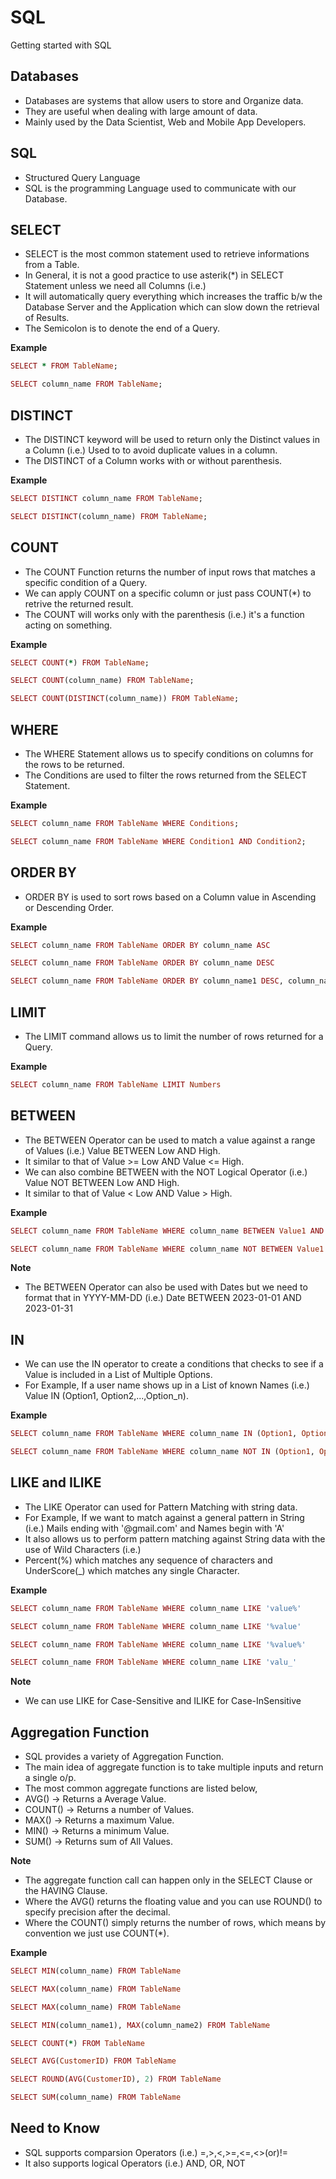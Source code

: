 # SQL
Getting started with SQL 

## Databases

- Databases are systems that allow users to store and Organize data.
- They are useful when dealing with large amount of data.
- Mainly used by the Data Scientist, Web and Mobile App Developers.

## SQL

- Structured Query Language
- SQL is the programming Language used to communicate with our Database.

## SELECT

- SELECT is the most common statement used to retrieve informations from a Table.
- In General, it is not a good practice to use asterik(*) in SELECT Statement unless we need all Columns (i.e.)
- It will automatically query everything which increases the traffic b/w the Database Server and the Application which can slow down the retrieval of Results.
- The Semicolon is to denote the end of a Query.

__Example__

```ruby
SELECT * FROM TableName;
```

```ruby
SELECT column_name FROM TableName;
```  

## DISTINCT

- The DISTINCT keyword will be used to return only the Distinct values in a Column (i.e.) Used to to avoid duplicate values in a column.
- The DISTINCT of a Column works with or without parenthesis.

__Example__

```ruby
SELECT DISTINCT column_name FROM TableName;
```

```ruby
SELECT DISTINCT(column_name) FROM TableName;
```

## COUNT

- The COUNT Function returns the number of input rows that matches a specific condition of a Query.
- We can apply COUNT on a specific column or just pass COUNT(*) to retrive the returned result.
- The COUNT will works only with the parenthesis (i.e.) it's a function acting on something.

__Example__

```ruby
SELECT COUNT(*) FROM TableName;
```  

```ruby
SELECT COUNT(column_name) FROM TableName;
```  

```ruby
SELECT COUNT(DISTINCT(column_name)) FROM TableName;
```  

## WHERE

- The WHERE Statement allows us to specify conditions on columns for the rows to be returned.  
- The Conditions are used to filter the rows returned from the SELECT Statement.

__Example__

```ruby
SELECT column_name FROM TableName WHERE Conditions;
```

```ruby
SELECT column_name FROM TableName WHERE Condition1 AND Condition2;
```  

## ORDER BY

- ORDER BY is used to sort rows based on a Column value in Ascending or Descending Order.

__Example__

```ruby
SELECT column_name FROM TableName ORDER BY column_name ASC
```

```ruby
SELECT column_name FROM TableName ORDER BY column_name DESC
```

```ruby
SELECT column_name FROM TableName ORDER BY column_name1 DESC, column_name2 ASC
```  

## LIMIT

- The LIMIT command allows us to limit the number of rows returned for a Query.

__Example__

```ruby
SELECT column_name FROM TableName LIMIT Numbers
```

## BETWEEN

- The BETWEEN Operator can be used to match a value against a range of Values (i.e.) Value BETWEEN Low AND High.
- It similar to that of Value >= Low AND Value <= High.
- We can also combine BETWEEN with the NOT Logical Operator (i.e.) Value NOT BETWEEN Low AND High.
- It similar to that of Value < Low AND Value > High.

__Example__

```ruby
SELECT column_name FROM TableName WHERE column_name BETWEEN Value1 AND Value2;
```

```ruby
SELECT column_name FROM TableName WHERE column_name NOT BETWEEN Value1 AND Value2;
```  

__Note__

- The BETWEEN Operator can also be used with Dates but we need to format that in YYYY-MM-DD (i.e.) Date BETWEEN 2023-01-01 AND 2023-01-31  

## IN

- We can use the IN operator to create a conditions that checks to see if a Value is included in a List of Multiple Options.
- For Example, If a user name shows up in a List of known Names (i.e.) Value IN (Option1, Option2,...,Option_n).

__Example__

```ruby
SELECT column_name FROM TableName WHERE column_name IN (Option1, Option2,..., Option_n);
```

```ruby
SELECT column_name FROM TableName WHERE column_name NOT IN (Option1, Option2,..., Option_n);
```

## LIKE and ILIKE

- The LIKE Operator can used for Pattern Matching with string data.
- For Example, If we want to match against a general pattern in String (i.e.) Mails ending with '@gmail.com' and Names begin with 'A'
- It also allows us to perform pattern matching against String data with the use of Wild Characters (i.e.) 
- Percent(%) which matches any sequence of characters and UnderScore(_) which matches any single Character.   

__Example__

```ruby
SELECT column_name FROM TableName WHERE column_name LIKE 'value%'
```  

```ruby
SELECT column_name FROM TableName WHERE column_name LIKE '%value'
```  

```ruby
SELECT column_name FROM TableName WHERE column_name LIKE '%value%'
```  

```ruby
SELECT column_name FROM TableName WHERE column_name LIKE 'valu_'
```

__Note__

- We can use LIKE for Case-Sensitive and ILIKE for Case-InSensitive  

## Aggregation Function

- SQL provides a variety of Aggregation Function.
- The main idea of aggregate function is to take multiple inputs and return a single o/p.
- The most common aggregate functions are listed below,
- AVG() -> Returns a Average Value.
- COUNT() -> Returns a number of Values.
- MAX() -> Returns a maximum Value.
- MIN() -> Returns a minimum Value.
- SUM() -> Returns sum of All Values. 

__Note__

- The aggregate function call can happen only in the SELECT Clause or the HAVING Clause.
- Where the AVG() returns the floating value and you can use ROUND() to specify precision after the decimal.
- Where the COUNT() simply returns the number of rows, which means by convention we just use COUNT(*).

__Example__

```ruby
SELECT MIN(column_name) FROM TableName
```

```ruby
SELECT MAX(column_name) FROM TableName
```

```ruby
SELECT MAX(column_name) FROM TableName
``` 

```ruby
SELECT MIN(column_name1), MAX(column_name2) FROM TableName
``` 

```ruby
SELECT COUNT(*) FROM TableName
```

```ruby
SELECT AVG(CustomerID) FROM TableName
```

```ruby
SELECT ROUND(AVG(CustomerID), 2) FROM TableName
```  

```ruby
SELECT SUM(column_name) FROM TableName
```

## Need to Know

- SQL supports comparsion Operators (i.e.) =,>,<,>=,<=,<>(or)!=
- It also supports logical Operators (i.e.) AND, OR, NOT
